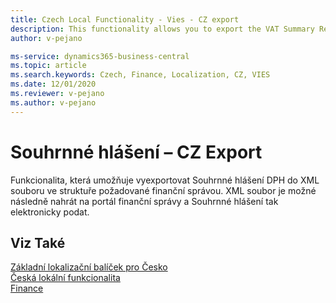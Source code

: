 ```yaml
---
title: Czech Local Functionality - Vies - CZ export
description: This functionality allows you to export the VAT Summary Report to an XML file.
author: v-pejano

ms-service: dynamics365-business-central
ms.topic: article
ms.search.keywords: Czech, Finance, Localization, CZ, VIES
ms.date: 12/01/2020
ms.reviewer: v-pejano
ms.author: v-pejano
---
```


# Souhrnné hlášení – CZ Export  

Funkcionalita, která umožňuje vyexportovat Souhrnné hlášení DPH do XML souboru ve struktuře požadované finanční správou. XML soubor je možné následně nahrát na portál finanční správy a Souhrnné hlášení tak elektronicky podat.

## Viz Také

[Základní lokalizační balíček pro Česko](ui-extensions-core-localization-pack-cz.md)  
[Česká lokální funkcionalita](czech-local-functionality.md)  
[Finance](../../finance.md)  
